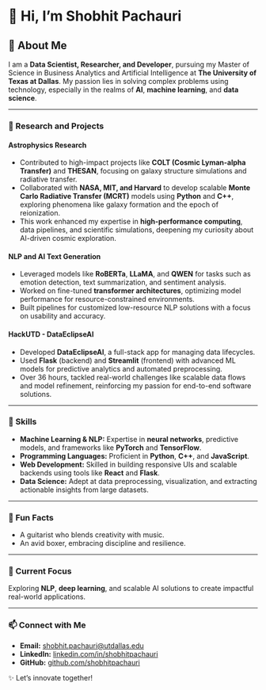 # 👋 Hi, I’m Shobhit Pachauri  

## 🚀 About Me  

I am a **Data Scientist, Researcher, and Developer**, pursuing my Master of Science in Business Analytics and Artificial Intelligence at **The University of Texas at Dallas**. My passion lies in solving complex problems using technology, especially in the realms of **AI**, **machine learning**, and **data science**.  

---

### 🌌 Research and Projects  

#### **Astrophysics Research**  
- Contributed to high-impact projects like **COLT (Cosmic Lyman-alpha Transfer)** and **THESAN**, focusing on galaxy structure simulations and radiative transfer.  
- Collaborated with **NASA, MIT, and Harvard** to develop scalable **Monte Carlo Radiative Transfer (MCRT)** models using **Python** and **C++**, exploring phenomena like galaxy formation and the epoch of reionization.  
- This work enhanced my expertise in **high-performance computing**, data pipelines, and scientific simulations, deepening my curiosity about AI-driven cosmic exploration.  

#### **NLP and AI Text Generation**  
- Leveraged models like **RoBERTa**, **LLaMA**, and **QWEN** for tasks such as emotion detection, text summarization, and sentiment analysis.  
- Worked on fine-tuned **transformer architectures**, optimizing model performance for resource-constrained environments.  
- Built pipelines for customized low-resource NLP solutions with a focus on usability and accuracy.  

#### **HackUTD - DataEclipseAI**  
- Developed **DataEclipseAI**, a full-stack app for managing data lifecycles.  
- Used **Flask** (backend) and **Streamlit** (frontend) with advanced ML models for predictive analytics and automated preprocessing.  
- Over 36 hours, tackled real-world challenges like scalable data flows and model refinement, reinforcing my passion for end-to-end software solutions.  

---

### 🧠 Skills  
- **Machine Learning & NLP:** Expertise in **neural networks**, predictive models, and frameworks like **PyTorch** and **TensorFlow**.  
- **Programming Languages:** Proficient in **Python**, **C++**, and **JavaScript**.  
- **Web Development:** Skilled in building responsive UIs and scalable backends using tools like **React** and **Flask**.  
- **Data Science:** Adept at data preprocessing, visualization, and extracting actionable insights from large datasets.  

---

### 🎸 Fun Facts  
- A guitarist who blends creativity with music.  
- An avid boxer, embracing discipline and resilience.  

---

### 🌱 Current Focus  
Exploring **NLP**, **deep learning**, and scalable AI solutions to create impactful real-world applications.  

---

### 📫 Connect with Me  
- **Email:** shobhit.pachauri@utdallas.edu  
- **LinkedIn:** [linkedin.com/in/shobhitpachauri](https://www.linkedin.com/in/shobhit-pachauri-a6b602165/)  
- **GitHub:** [github.com/shobhitpachauri](https://github.com/shobhitpachauri)  

✨ Let’s innovate together!
